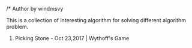 /* Author by windmsvy

This is a collection of interesting algorithm for solving different algorithm problem.

1) Picking Stone - Oct 23,2017 | Wythoff's Game